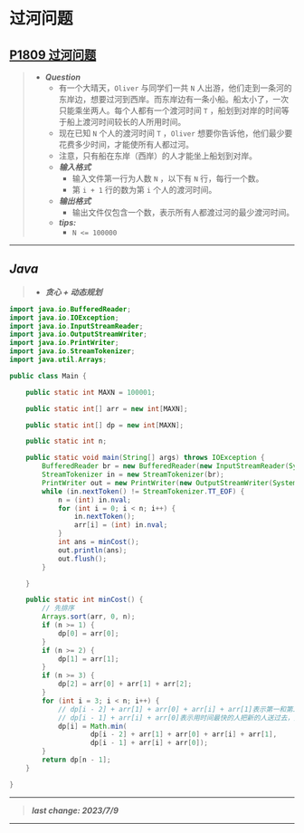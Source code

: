 # 过河问题

## [P1809 过河问题](https://www.luogu.com.cn/problem/P1809)

> - ***Question***
>   - 有一个大晴天，`Oliver` 与同学们一共 `N` 人出游，他们走到一条河的东岸边，想要过河到西岸。而东岸边有一条小船。船太小了，一次只能乘坐两人。每个人都有一个渡河时间 `T` ，船划到对岸的时间等于船上渡河时间较长的人所用时间。
>   - 现在已知 `N` 个人的渡河时间 `T` ，`Oliver` 想要你告诉他，他们最少要花费多少时间，才能使所有人都过河。
>   - 注意，只有船在东岸（西岸）的人才能坐上船划到对岸。
>   - ***输入格式***
>     - 输入文件第一行为人数 `N` ，以下有 `N` 行，每行一个数。
>     - 第 `i + 1` 行的数为第 `i` 个人的渡河时间。
>   - ***输出格式***
>     - 输出文件仅包含一个数，表示所有人都渡过河的最少渡河时间。
>   - ***tips:***
>     - `N <= 100000`

---

## *Java*

> - ***贪心 + 动态规划***

```java
import java.io.BufferedReader;
import java.io.IOException;
import java.io.InputStreamReader;
import java.io.OutputStreamWriter;
import java.io.PrintWriter;
import java.io.StreamTokenizer;
import java.util.Arrays;

public class Main {

    public static int MAXN = 100001;

    public static int[] arr = new int[MAXN];

    public static int[] dp = new int[MAXN];

    public static int n;

    public static void main(String[] args) throws IOException {
        BufferedReader br = new BufferedReader(new InputStreamReader(System.in));
        StreamTokenizer in = new StreamTokenizer(br);
        PrintWriter out = new PrintWriter(new OutputStreamWriter(System.out));
        while (in.nextToken() != StreamTokenizer.TT_EOF) {
            n = (int) in.nval;
            for (int i = 0; i < n; i++) {
                in.nextToken();
                arr[i] = (int) in.nval;
            }
            int ans = minCost();
            out.println(ans);
            out.flush();
        }

    }

    public static int minCost() {
        // 先排序
        Arrays.sort(arr, 0, n);
        if (n >= 1) {
            dp[0] = arr[0];
        }
        if (n >= 2) {
            dp[1] = arr[1];
        }
        if (n >= 3) {
            dp[2] = arr[0] + arr[1] + arr[2];
        }
        for (int i = 3; i < n; i++) {
            // dp[i - 2] + arr[1] + arr[0] + arr[i] + arr[1]表示第一和第二快的人都在这边，这两人一起先把最快送过去，然后次快回来，然后两个较长时间一起过去，最快单人回来
            // dp[i - 1] + arr[i] + arr[0]表示用时间最快的人把新的人送过去，然后再把船运回来
            dp[i] = Math.min(
                    dp[i - 2] + arr[1] + arr[0] + arr[i] + arr[1],
                    dp[i - 1] + arr[i] + arr[0]);
        }
        return dp[n - 1];
    }

}
```

---

> ***last change: 2023/7/9***

---
